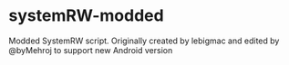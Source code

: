 # systemRW-modded
Modded SystemRW script. Originally created by lebigmac and edited by @byMehroj to support new Android version

